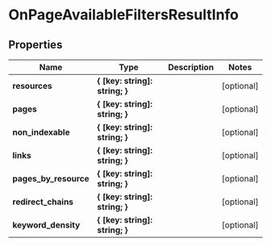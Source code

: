 # OnPageAvailableFiltersResultInfo

## Properties

| Name | Type | Description | Notes |
|------------ | ------------- | ------------- | -------------|
**resources** | **{ [key: string]: string; }** |  |[optional]|
**pages** | **{ [key: string]: string; }** |  |[optional]|
**non_indexable** | **{ [key: string]: string; }** |  |[optional]|
**links** | **{ [key: string]: string; }** |  |[optional]|
**pages_by_resource** | **{ [key: string]: string; }** |  |[optional]|
**redirect_chains** | **{ [key: string]: string; }** |  |[optional]|
**keyword_density** | **{ [key: string]: string; }** |  |[optional]|